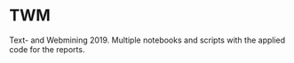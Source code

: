 # TWM

Text- and Webmining 2019.
Multiple notebooks and scripts with the applied code for the reports.
